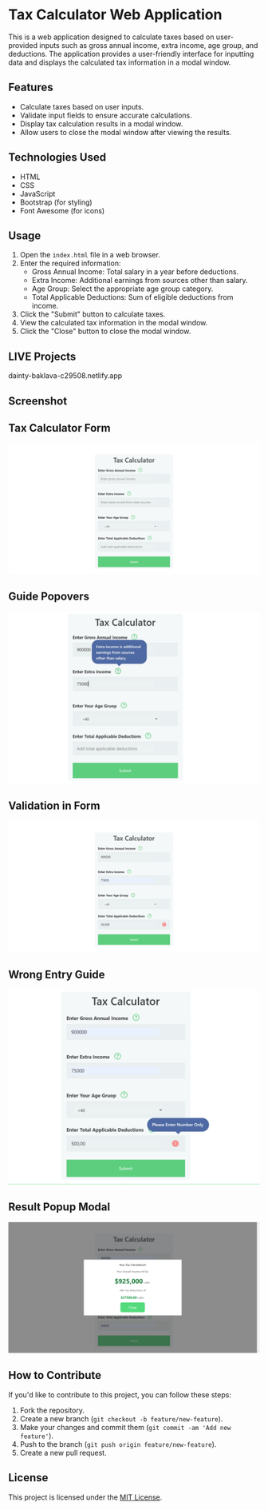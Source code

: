 # Tax Calculator Web Application

This is a web application designed to calculate taxes based on user-provided inputs such as gross annual income, extra income, age group, and deductions. The application provides a user-friendly interface for inputting data and displays the calculated tax information in a modal window.

## Features

- Calculate taxes based on user inputs.
- Validate input fields to ensure accurate calculations.
- Display tax calculation results in a modal window.
- Allow users to close the modal window after viewing the results.

## Technologies Used

- HTML
- CSS
- JavaScript
- Bootstrap (for styling)
- Font Awesome (for icons)

## Usage

1. Open the `index.html` file in a web browser.
2. Enter the required information:
   - Gross Annual Income: Total salary in a year before deductions.
   - Extra Income: Additional earnings from sources other than salary.
   - Age Group: Select the appropriate age group category.
   - Total Applicable Deductions: Sum of eligible deductions from income.
3. Click the "Submit" button to calculate taxes.
4. View the calculated tax information in the modal window.
5. Click the "Close" button to close the modal window.

## LIVE Projects

dainty-baklava-c29508.netlify.app

## Screenshot

## Tax Calculator Form

![App Screenshot](https://github.com/devgeek2700/Tax-Calculator/blob/master/Output/homepage.png?raw=true)

## Guide Popovers 

![App Screenshot](https://github.com/devgeek2700/Tax-Calculator/blob/master/Output/giudepopup.png?raw=true)

## Validation in Form 

![App Screenshot](https://github.com/devgeek2700/Tax-Calculator/blob/master/Output/validate.png?raw=true)

## Wrong Entry Guide 

![App Screenshot](https://github.com/devgeek2700/Tax-Calculator/blob/master/Output/enter!.png?raw=true)

## Result Popup Modal 

![App Screenshot](https://github.com/devgeek2700/Tax-Calculator/blob/master/Output/finaloutput.png?raw=true)

## How to Contribute

If you'd like to contribute to this project, you can follow these steps:

1. Fork the repository.
2. Create a new branch (`git checkout -b feature/new-feature`).
3. Make your changes and commit them (`git commit -am 'Add new feature'`).
4. Push to the branch (`git push origin feature/new-feature`).
5. Create a new pull request.

## License

This project is licensed under the [MIT License](LICENSE).
